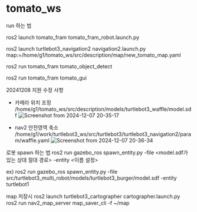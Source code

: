 # tomato_ws

run 하는 법

ros2 launch tomato_fram tomato_fram_robot.launch.py

ros2 launch turtlebot3_navigation2 navigation2.launch.py map:=/home/g1/tomato_ws/src/description/map/new_tomato_map.yaml

ros2 run tomato_fram tomato_object_detect

ros2 run tomato_fram tomato_gui

20241208 지원 수정 사항

- 카메라 위치 조정 /home/g1/tomato_ws/src/description/models/turtlebot3_waffle/model.sdf
![Screenshot from 2024-12-07 20-35-17](https://github.com/user-attachments/assets/d6005983-f758-4ba3-9013-4dc8f5c9dad6)

- nav2 안전영역 축소 /home/g1/work/turtlebot3_ws/src/turtlebot3/turtlebot3_navigation2/param/waffle.yaml
![Screenshot from 2024-12-07 20-36-34](https://github.com/user-attachments/assets/c36092fc-4ccf-4ca9-b134-27e1d13669dc)


로봇 spawn 하는 법
ros2 run gazebo_ros spawn_entity.py -file <model.sdf가 있는 상대 절대 경로> -entity <이름 설정>

ex) ros2 run gazebo_ros spawn_entity.py -file src/turtlebot3_multi_robot/models/turtlebot3_burger/model.sdf -entity turtlebot1

map 저장시
ros2 launch turtlebot3_cartographer cartographer.launch.py
ros2 run nav2_map_server map_saver_cli -f ~/map
